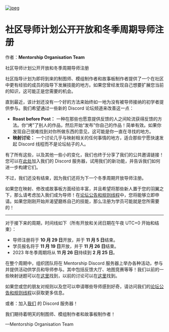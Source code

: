 <a href="https://osu.ppy.sh/home/news/2023-10-29-community-mentorship-program-public-opening-and-winter-cycle-mentor-signups">
    <img src="https://i.ppy.sh/e804199f65907595f127cf0b01cc73d293b5060b/68747470733a2f2f6f73752e7070792e73682f77696b692f696d616765732f7368617265642f6e6577732f62616e6e6572732f636f6d6d756e6974792d6d656e746f72736869702d70726f6772616d2e6a7067" alt="jpeg">
</a>

# 社区导师计划公开开放和冬季周期导师注册

作者：**Mentorship Organisation Team**

社区导师计划公开开放和冬季周期导师注册

社区指导计划为即将到来的制图师、模组制作者和故事板制作者提供了一个在社区中更有经验的成员的指导下发展技能的地方。如果您曾经发现自己想要扩展您当前的知识，这可能正是您需要的机会。

直到最近，该计划还没有一个好的方法来始终如一地为没有被导师接纳的初学者提供参与。我们希望通过一些新的 Discord 论坛频道来改善这一点：

- **Roast before Post：** 一种在那些也愿意提供反馈的人之间轮流获得反馈的方法。你“烤”了别人的作品，然后开始“发布”你自己的作品！简单有效。如果你发现自己很难找到对你所做东西的意见，这可能是你一直在寻找的地方。
- **映射讨论：** 一个讨论几乎与映射相关的任何事情的地方，适合那些宁愿快速发起 Discord 线程而不是论坛帖子的人。

有了所有这些，以及其他一些小的变化，我们也终于分享了我们的公共邀请链接！您可以在[此处](https://discord.gg/EvHqwvD)加入我们的 Discord 服务器，试用我们的新功能，并告诉我们如何进一步构建它们。

不过，我们还没有结束，因为我们还将为下一个冬季周期开放导师注册。

如果您在映射、修改或故事板方面经验丰富，并且希望将那些新人置于您的羽翼之下，那么请考虑加入我们成为导师！在[论坛公告和规则线程](https://osu.ppy.sh/community/forums/topics/1837647?n=1)中，您将能够立即申请。如果您刚刚开始并渴望磨练自己的技能，那么注册为学员可能就是您所需要的！

------

对于接下来的周期，时间线如下（所有开放和关闭日期在午夜 UTC+0 开始和结束）：

- 导师注册将于 **10 月 29 日**开放，并于 **11 月 5 日**结束。
- 学员报名将于 **11 月 19 日**开放，并于 **11 月 26 日**结束。
- 2023 年冬季周期将从 **11 月 26 日**持续到 **2 月 25 日**。

在整个周期中，组织团队将在 Mentorship Discord 服务器上举办各种活动，参与并提供活动供学员和导师参与。其中包括反馈大厅、地图竞赛等等！我们以前的一些映射谜题可以在[这里](https://osu.ppy.sh/community/forums/topics/565382)找到，以前的讨论可以在[这里](https://osu.ppy.sh/community/forums/topics/514122)找到。

如果您或您的朋友对规则以及您可以申请哪些导师感到好奇，请访问我们的[论坛公告和规则线程](https://osu.ppy.sh/community/forums/topics/1837647?n=1)以获取更多信息。

或者：加入[我们](https://discord.gg/EvHqwvD)
的 Discord 服务器！

我们期待着明天的制图师、模组制作者和故事板制作者！


—Mentorship Organisation Team
